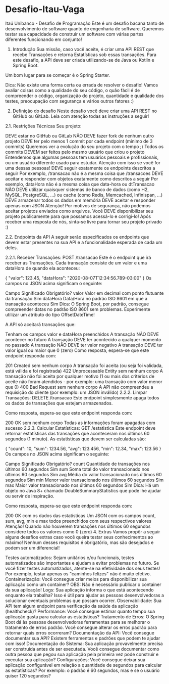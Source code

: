 # Desafio-Itau-Vaga

Itaú Unibanco - Desafio de Programação
Este é um desafio bacana tanto de desenvolvimento de software quanto de engenharia de software. Queremos testar sua capacidade de construir um software com várias partes diferentes funcionando em conjunto!

1. Introdução
Sua missão, caso você aceite, é criar uma API REST que recebe Transações e retorna Estatísticas sob essas transações. Para este desafio, a API deve ser criada utilizando-se de Java ou Kotlin e Spring Boot.

Um bom lugar para se começar é o Spring Starter.

Dica: Não existe uma forma certa ou errada de resolver o desafio! Vamos avaliar coisas como a qualidade do seu código, o quão fácil é de compreender o código, organização do projeto, quantidade e qualidade dos testes, preocupação com segurança e vários outros fatores :)

2. Definição do desafio
Neste desafio você deve criar uma API REST no GitHub ou GitLab. Leia com atenção todas as instruções a seguir!

2.1. Restrições Técnicas
Seu projeto:

DEVE estar no GitHub ou GitLab
NÃO DEVE fazer fork de nenhum outro projeto
DEVE ter pelo menos 1 commit por cada endpoint (mínimo de 3 commits)
Queremos ver a evolução do seu projeto com o tempo ;)
Todos os commits DEVEM ser feitos pelo mesmo usuário que criou o projeto
Entendemos que algumas pessoas tem usuários pessoais e profissionais, ou um usuário diferente usado para estudar. Atenção com isso se você for uma dessas pessoas!
DEVE seguir exatamente os endpoints descritos a seguir
Por exemplo, /transacao não é a mesma coisa que /transacoes
DEVE aceitar e responder com objetos exatamente como descritos a seguir
Por exemplo, dataHora não é a mesma coisa que data-hora ou dtTransacao
NÃO DEVE utilizar quaisquer sistemas de banco de dados (como H2, MySQL, PostgreSQL, ...) ou cache (como Redis, Memcached, Infinispan, ...)
DEVE armazenar todos os dados em memória
DEVE aceitar e responder apenas com JSON
Atenção! Por motivos de segurança, não podemos aceitar projetos enviados como arquivos. Você DEVE disponibilizar seu projeto publicamente para que possamos acessá-lo e corrigi-lo! Após receber uma resposta de nós, sinta-se livre para tornar seu projeto privado :)

2.2. Endpoints da API
A seguir serão especificados os endpoints que devem estar presentes na sua API e a funcionalidade esperada de cada um deles.

2.2.1. Receber Transações: POST /transacao
Este é o endpoint que irá receber as Transações. Cada transação consiste de um valor e uma dataHora de quando ela aconteceu:

{
    "valor": 123.45,
    "dataHora": "2020-08-07T12:34:56.789-03:00"
}
Os campos no JSON acima significam o seguinte:

Campo	Significado	Obrigatório?
valor	Valor em decimal com ponto flutuante da transação	Sim
dataHora	Data/Hora no padrão ISO 8601 em que a transação aconteceu	Sim
Dica: O Spring Boot, por padrão, consegue compreender datas no padrão ISO 8601 sem problemas. Experimente utilizar um atributo do tipo OffsetDateTime!

A API só aceitará transações que:

Tenham os campos valor e dataHora preenchidos
A transação NÃO DEVE acontecer no futuro
A transação DEVE ter acontecido a qualquer momento no passado
A transação NÃO DEVE ter valor negativo
A transação DEVE ter valor igual ou maior que 0 (zero)
Como resposta, espera-se que este endpoint responda com:

201 Created sem nenhum corpo
A transação foi aceita (ou seja foi validada, está válida e foi registrada)
422 Unprocessable Entity sem nenhum corpo
A transação não foi aceita por qualquer motivo (1 ou mais dos critérios de aceite não foram atendidos - por exemplo: uma transação com valor menor que 0)
400 Bad Request sem nenhum corpo
A API não compreendeu a requisição do cliente (por exemplo: um JSON inválido)
2.2.2. Limpar Transações: DELETE /transacao
Este endpoint simplesmente apaga todos os dados de transações que estejam armazenados.

Como resposta, espera-se que este endpoint responda com:

200 OK sem nenhum corpo
Todas as informações foram apagadas com sucesso
2.2.3. Calcular Estatísticas: GET /estatistica
Este endpoint deve retornar estatísticas das transações que aconteceram nos últimos 60 segundos (1 minuto). As estatísticas que devem ser calculadas são:

{
    "count": 10,
    "sum": 1234.56,
    "avg": 123.456,
    "min": 12.34,
    "max": 123.56
}
Os campos no JSON acima significam o seguinte:

Campo	Significado	Obrigatório?
count	Quantidade de transações nos últimos 60 segundos	Sim
sum	Soma total do valor transacionado nos últimos 60 segundos	Sim
avg	Média do valor transacionado nos últimos 60 segundos	Sim
min	Menor valor transacionado nos últimos 60 segundos	Sim
max	Maior valor transacionado nos últimos 60 segundos	Sim
Dica: Há um objeto no Java 8+ chamado DoubleSummaryStatistics que pode lhe ajudar ou servir de inspiração.

Como resposta, espera-se que este endpoint responda com:

200 OK com os dados das estatísticas
Um JSON com os campos count, sum, avg, min e max todos preenchidos com seus respectivos valores
Atenção! Quando não houverem transações nos últimos 60 segundos considere todos os valores como 0 (zero)
4. Extras
Vamos propôr a seguir alguns desafios extras caso você queira testar seus conhecimentos ao máximo! Nenhum desses requisitos é obrigatório, mas são desejados e podem ser um diferencial!

Testes automatizados: Sejam unitários e/ou funcionais, testes automatizados são importantes e ajudam a evitar problemas no futuro. Se você fizer testes automatizados, atente-se na efetividade dos seus testes! Por exemplo, testar apenas os "caminhos felizes" não é muito efetivo.
Containerização: Você consegue criar meios para disponibilizar sua aplicação como um container? OBS: Não é necessário publicar o container da sua aplicação!
Logs: Sua aplicação informa o que está acontecendo enquanto ela trabalha? Isso é útil para ajudar as pessoas desenvolvedoras a solucionar eventuais problemas que possam ocorrer.
Observabilidade: Sua API tem algum endpoint para verificação da saúde da aplicação (healthcheck)?
Performance: Você consegue estimar quanto tempo sua aplicação gasta para calcular as estatísticas?
Tratamento de Erros: O Spring Boot dá às pessoas desenvolvedoras ferramentas para se melhorar o tratamento de erros padrão. Você consegue alterar os erros padrão para retornar quais erros ocorreram?
Documentação da API: Você consegue documentar sua API? Existem ferramentas e padrões que podem te ajudar com isso!
Documentação do Sistema: Sua aplicação provavelmente precisa ser construída antes de ser executada. Você consegue documentar como outra pessoa que pegou sua aplicação pela primeira vez pode construir e executar sua aplicação?
Configurações: Você consegue deixar sua aplicação configurável em relação a quantidade de segundos para calcular as estatísticas? Por exemplo: o padrão é 60 segundos, mas e se o usuário quiser 120 segundos?
